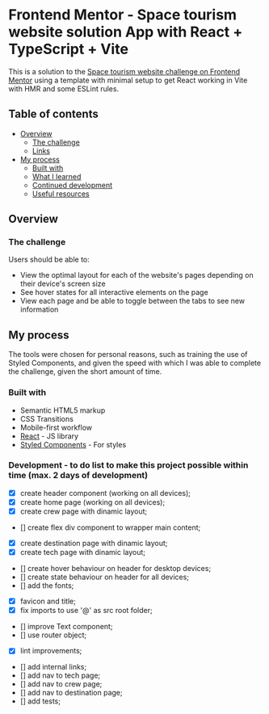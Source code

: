 # Frontend Mentor - Space tourism website solution App with React + TypeScript + Vite

This is a solution to the [Space tourism website challenge on Frontend Mentor](https://www.frontendmentor.io/challenges/space-tourism-multipage-website-gRWj1URZ3) using a template with minimal setup to get React working in Vite with HMR and some ESLint rules.

## Table of contents

- [Overview](#overview)
  - [The challenge](#the-challenge)
  - [Links](#links)
- [My process](#my-process)
  - [Built with](#built-with)
  - [What I learned](#what-i-learned)
  - [Continued development](#continued-development)
  - [Useful resources](#useful-resources)

## Overview

### The challenge

Users should be able to:

- View the optimal layout for each of the website's pages depending on their device's screen size
- See hover states for all interactive elements on the page
- View each page and be able to toggle between the tabs to see new information

## My process

The tools were chosen for personal reasons, such as training the use of Styled Components, and given the speed with which I was able to complete the challenge, given the short amount of time.

### Built with

- Semantic HTML5 markup
- CSS Transitions
- Mobile-first workflow
- [React](https://reactjs.org/) - JS library
- [Styled Components](https://styled-components.com/) - For styles

### Development - to do list to make this project possible within time (max. 2 days of development)

- [x] create header component (working on all devices);
- [x] create home page (working on all devices);
- [x] create crew page with dinamic layout;
- [] create flex div component to wrapper main content;
- [x] create destination page with dinamic layout;
- [x] create tech page with dinamic layout;
- [] create hover behaviour on header for desktop devices;
- [] create state behaviour on header for all devices;
- [] add the fonts;
- [x] favicon and title;
- [x] fix imports to use '@' as src root folder;
- [] improve Text component;
- [] use router object;
- [x] lint improvements;
- [] add internal links;
- [] add nav to tech page;
- [] add nav to crew page;
- [] add nav to destination page;
- [] add tests;
